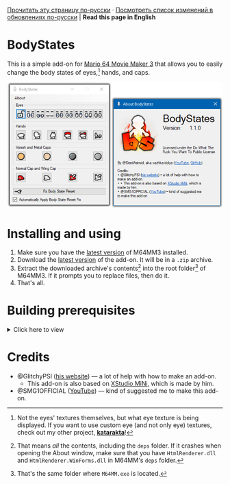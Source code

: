 [Прочитать эту страницу по-русски](https://github.com/vazhka-dolya/bodystates/blob/main/README.ru.md) · [Посмотреть список изменений в обновлениях по-русски](https://github.com/vazhka-dolya/bodystates/blob/main/Changelog.ru.md) | **Read this page in English**
# BodyStates
This is a simple add-on for [Mario 64 Movie Maker 3](https://github.com/projectcomet64/M64MM) that allows you to easily change the body states of eyes,[^1] hands, and caps.
<p align="center">
  <img src="https://github.com/vazhka-dolya/bodystates/blob/main/GitHubImages/ReadmeImage3_eng.png" width="666"/>
</p>

# Installing and using
1. Make sure you have the [latest version](https://github.com/projectcomet64/M64MM/releases/latest) of M64MM3 installed.
2. Download the [latest version](https://github.com/vazhka-dolya/bodystates/releases/latest) of the add-on. It will be in a `.zip` archive.
3. Extract the downloaded archive's contents[^2] into the root folder[^3] of M64MM3. If it prompts you to replace files, then do it.
4. That's all.
# Building prerequisites
<details>
  <summary>Click here to view</summary>
  
- Visual Studio 2022.
- M64MM3's repository in a folder called `M64MM` outside of where this repository is.
  - Example: if the `.sln` for BodyStates is in `C:/projects/BodyStates/BodyStates.sln`, the whole M64MM3 repository must be in `C:/projects/M64MM`.
- If you're on Windows, then, before extracting the archives, make sure to right-click the archive, open **Properties** and see if you have an **Unblock** checkbox. If you do, tick it and press **Apply**. If you don't do this and the archive(s) remain blocked, you may run into issues.
- *Depending on the circumstances*, you *may* have to do the following: go to **Menu** > **Tools** > **NuGet Package Manager** > **Package Manager Console** and enter `Install-Package HtmlRenderer.WinForms`. After that, go to **Menu** > **Project** > **Manage NuGet Packages…**, and make sure that both `HtmlRenderer.Core` and `HtmlRenderer.WinForms` are up-to-date.

</details>

# Credits
- @GlitchyPSI ([his website](https://glitchypsi.xyz)) — a lot of help with how to make an add-on.
  - This add-on is also based on [XStudio MiNi](https://github.com/projectcomet64/xstudio-mini), which is made by him.
- @SMG1OFFICIAL ([YouTube](https://www.youtube.com/channel/UCU5kWc-wqBOiAwDYPRvhCHg)) — kind of suggested me to make this add-on.
[^1]: Not the eyes' textures themselves, but what eye texture is being displayed. If you want to use custom eye (and not only eye) textures, check out my other project, **[katarakta](https://github.com/vazhka-dolya/katarakta)**!
[^2]: That means *all* the contents, including the `deps` folder. If it crashes when opening the About window, make sure that you have `HtmlRenderer.dll` and `HtmlRenderer.WinForms.dll` in M64MM's `deps` folder.
[^3]: That's the same folder where `M64MM.exe` is located.
